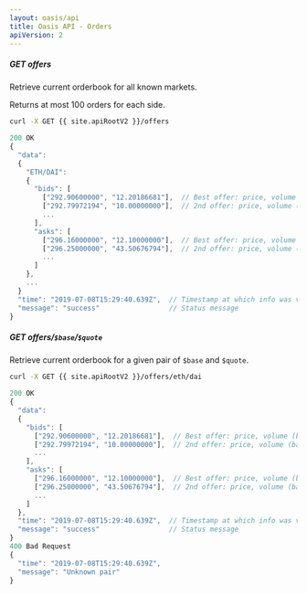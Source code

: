 ```yaml
---
layout: oasis/api
title: Oasis API - Orders
apiVersion: 2
---
```


##### GET offers

Retrieve current orderbook for all known markets.

Returns at most 100 orders for each side.

```bash
curl -X GET {{ site.apiRootV2 }}/offers
```

```javascript
200 OK
{
  "data":
  {
    "ETH/DAI":
    {
      "bids": [
        ["292.90600000", "12.20186681"],  // Best offer: price, volume (base)
        ["292.79972194", "10.00000000"],  // 2nd offer: price, volume (base)
        ...
      ],
      "asks": [
        ["296.16000000", "12.10000000"],  // Best offer: price, volume (base)
        ["296.25000000", "43.50676794"],  // 2nd offer: price, volume (base)
        ...
      ]
    },
    ...
  }
  "time": "2019-07-08T15:29:40.639Z",  // Timestamp at which info was valid
  "message": "success"                 // Status message
}
```

##### GET offers/`$base`/`$quote`

Retrieve current orderbook for a given pair of `$base` and `$quote`.

```bash
curl -X GET {{ site.apiRootV2 }}/offers/eth/dai
```

```javascript
200 OK
{
  "data":
  {
    "bids": [
      ["292.90600000", "12.20186681"],  // Best offer: price, volume (base)
      ["292.79972194", "10.00000000"],  // 2nd offer: price, volume (base)
      ...
    ],
    "asks": [
      ["296.16000000", "12.10000000"],  // Best offer: price, volume (base)
      ["296.25000000", "43.50676794"],  // 2nd offer: price, volume (base)
      ...
    ]
  },
  "time": "2019-07-08T15:29:40.639Z",  // Timestamp at which info was valid
  "message": "success"                 // Status message
}
400 Bad Request
{
  "time": "2019-07-08T15:29:40.639Z",
  "message": "Unknown pair"
}
```
